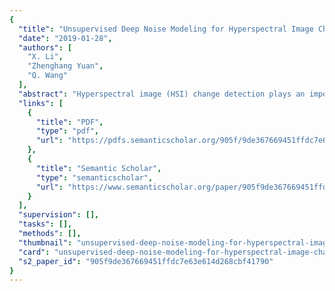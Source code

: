 ```yaml
---
{
  "title": "Unsupervised Deep Noise Modeling for Hyperspectral Image Change Detection",
  "date": "2019-01-28",
  "authors": [
    "X. Li",
    "Zhenghang Yuan",
    "Q. Wang"
  ],
  "abstract": "Hyperspectral image (HSI) change detection plays an important role in remote sensing applications, and considerable research has been done focused on improving change detection performance. However, the high dimension of hyperspectral data makes it hard to extract discriminative features for hyperspectral processing tasks. Though deep convolutional neural networks (CNN) have superior capability in high-level semantic feature learning, it is difficult to employ CNN for change detection tasks. As a ground truth map is usually used for the evaluation of change detection algorithms, it cannot be directly used for supervised learning. In order to better extract discriminative CNN features, a novel noise modeling-based unsupervised fully convolutional network (FCN) framework is presented for HSI change detection in this paper. Specifically, the proposed method utilizes the change detection maps of existing unsupervised change detection methods to train the deep CNN, and then removes the noise during the end-to-end training process. The main contributions of this paper are threefold: (1) A new end-to-end FCN-based deep network architecture for HSI change detection is presented with powerful learning features; (2) An unsupervised noise modeling method is introduced for the robust training of the proposed deep network; (3) Experimental results on three datasets confirm the effectiveness of the proposed method.",
  "links": [
    {
      "title": "PDF",
      "type": "pdf",
      "url": "https://pdfs.semanticscholar.org/905f/9de367669451ffdc7e63e614d268cbf41790.pdf"
    },
    {
      "title": "Semantic Scholar",
      "type": "semanticscholar",
      "url": "https://www.semanticscholar.org/paper/905f9de367669451ffdc7e63e614d268cbf41790"
    }
  ],
  "supervision": [],
  "tasks": [],
  "methods": [],
  "thumbnail": "unsupervised-deep-noise-modeling-for-hyperspectral-image-change-detection-thumb.jpg",
  "card": "unsupervised-deep-noise-modeling-for-hyperspectral-image-change-detection-card.jpg",
  "s2_paper_id": "905f9de367669451ffdc7e63e614d268cbf41790"
}
---
```


